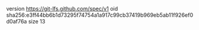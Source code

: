version https://git-lfs.github.com/spec/v1
oid sha256:e3ff44bb6b1d73295f74754a1a917c99cb37419b969eb5ab11f926ef0d0af76a
size 13
